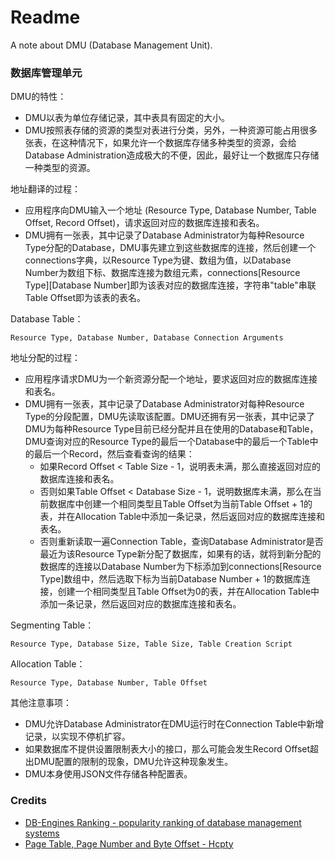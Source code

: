 # Readme
A note about DMU (Database Management Unit).

### 数据库管理单元

DMU的特性：
- DMU以表为单位存储记录，其中表具有固定的大小。
- DMU按照表存储的资源的类型对表进行分类，另外，一种资源可能占用很多张表，在这种情况下，如果允许一个数据库存储多种类型的资源，会给Database Administration造成极大的不便，因此，最好让一个数据库只存储一种类型的资源。

地址翻译的过程：
- 应用程序向DMU输入一个地址 (Resource Type, Database Number, Table Offset, Record Offset)，请求返回对应的数据库连接和表名。
- DMU拥有一张表，其中记录了Database Administrator为每种Resource Type分配的Database，DMU事先建立到这些数据库的连接，然后创建一个connections字典，以Resource Type为键、数组为值，以Database Number为数组下标、数据库连接为数组元素，connections\[Resource Type\]\[Database Number\]即为该表对应的数据库连接，字符串"table"串联Table Offset即为该表的表名。

Database Table：
```
Resource Type, Database Number, Database Connection Arguments
```

地址分配的过程：
- 应用程序请求DMU为一个新资源分配一个地址，要求返回对应的数据库连接和表名。
- DMU拥有一张表，其中记录了Database Administrator对每种Resource Type的分段配置，DMU先读取该配置。DMU还拥有另一张表，其中记录了DMU为每种Resource Type目前已经分配并且在使用的Database和Table，DMU查询对应的Resource Type的最后一个Database中的最后一个Table中的最后一个Record，然后查看查询的结果：
  - 如果Record Offset < Table Size - 1，说明表未满，那么直接返回对应的数据库连接和表名。
  - 否则如果Table Offset < Database Size - 1，说明数据库未满，那么在当前数据库中创建一个相同类型且Table Offset为当前Table Offset + 1的表，并在Allocation Table中添加一条记录，然后返回对应的数据库连接和表名。
  - 否则重新读取一遍Connection Table，查询Database Administrator是否最近为该Resource Type新分配了数据库，如果有的话，就将到新分配的数据库的连接以Database Number为下标添加到connections\[Resource Type\]数组中，然后选取下标为当前Database Number + 1的数据库连接，创建一个相同类型且Table Offset为0的表，并在Allocation Table中添加一条记录，然后返回对应的数据库连接和表名。

Segmenting Table：
```
Resource Type, Database Size, Table Size, Table Creation Script
```

Allocation Table：
```
Resource Type, Database Number, Table Offset
```

其他注意事项：
- DMU允许Database Administrator在DMU运行时在Connection Table中新增记录，以实现不停机扩容。
- 如果数据库不提供设置限制表大小的接口，那么可能会发生Record Offset超出DMU配置的限制的现象，DMU允许这种现象发生。
- DMU本身使用JSON文件存储各种配置表。

### Credits
- [DB-Engines Ranking - popularity ranking of database management systems](https://db-engines.com/en/ranking)
- [Page Table, Page Number and Byte Offset - Hcpty](https://github.com/hcpty/page-table-page-number-and-byte-offset)
